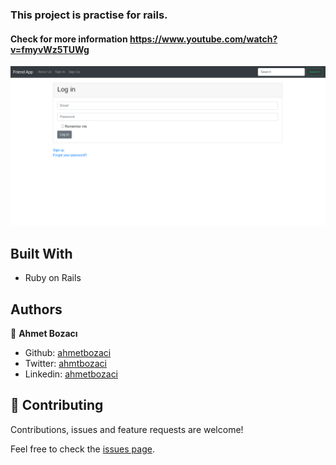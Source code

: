 ### This project is practise for rails.

#### Check for more information https://www.youtube.com/watch?v=fmyvWz5TUWg

![screenshot](./app/assets/images/screenshot.png)

## Built With

- Ruby on Rails

## Authors

👤 **Ahmet Bozacı**

- Github: [ahmetbozaci ](https://github.com/ahmetbozaci )
- Twitter: [ahmtbozaci](https://twitter.com/ahmtbozaci)
- Linkedin: [ahmetbozaci](https://linkedin.com/in/meron-ogbai-467414198/)


## 🤝 Contributing

Contributions, issues and feature requests are welcome!

Feel free to check the [issues page](../../issues).
